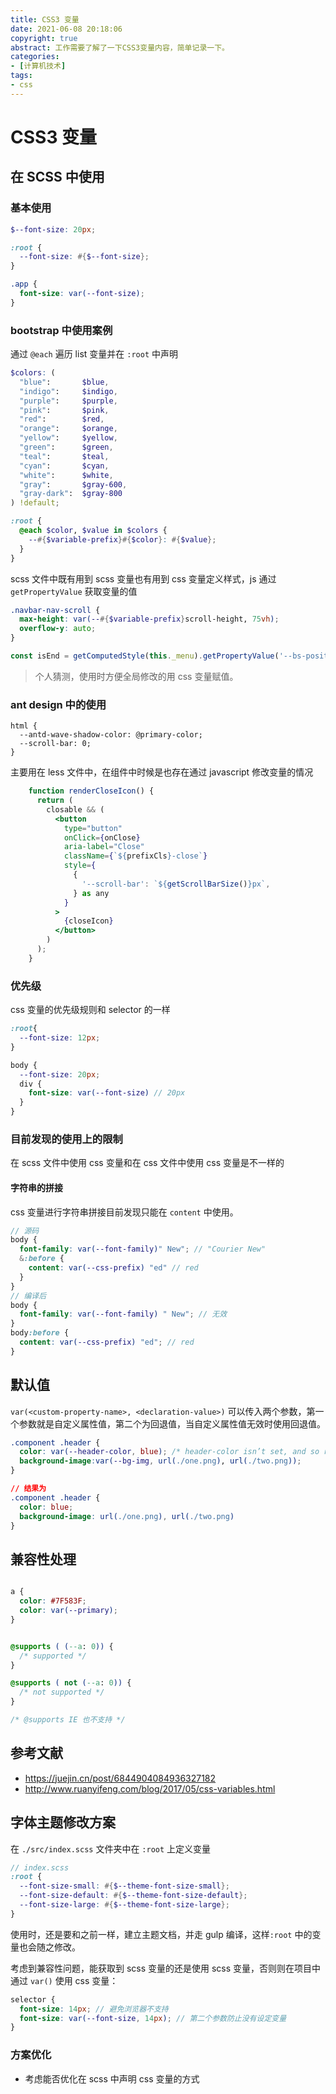 ```yaml
---
title: CSS3 变量
date: 2021-06-08 20:18:06
copyright: true
abstract: 工作需要了解了一下CSS3变量内容，简单记录一下。
categories:
- [计算机技术]
tags:
- css
---
```


# CSS3 变量



## 在 SCSS 中使用

### 基本使用

```scss
$--font-size: 20px;

:root {
  --font-size: #{$--font-size};
}

.app {
  font-size: var(--font-size);
}
```

### bootstrap 中使用案例

通过 `@each` 遍历 list 变量并在 `:root` 中声明

```scss
$colors: (
  "blue":       $blue,
  "indigo":     $indigo,
  "purple":     $purple,
  "pink":       $pink,
  "red":        $red,
  "orange":     $orange,
  "yellow":     $yellow,
  "green":      $green,
  "teal":       $teal,
  "cyan":       $cyan,
  "white":      $white,
  "gray":       $gray-600,
  "gray-dark":  $gray-800
) !default;

:root {
  @each $color, $value in $colors {
    --#{$variable-prefix}#{$color}: #{$value};
  }
}
```

scss 文件中既有用到 scss 变量也有用到 css 变量定义样式，js 通过 `getPropertyValue` 获取变量的值

```scss
.navbar-nav-scroll {
  max-height: var(--#{$variable-prefix}scroll-height, 75vh);
  overflow-y: auto;
}
```

```js
const isEnd = getComputedStyle(this._menu).getPropertyValue('--bs-position').trim() === 'end';
```



> 个人猜测，使用时方便全局修改的用 css 变量赋值。

 ### ant design 中的使用

```less
html {
  --antd-wave-shadow-color: @primary-color;
  --scroll-bar: 0;
}
```

主要用在 less 文件中，在组件中时候是也存在通过 javascript 修改变量的情况

```jsx
    function renderCloseIcon() {
      return (
        closable && (
          <button
            type="button"
            onClick={onClose}
            aria-label="Close"
            className={`${prefixCls}-close`}
            style={
              {
                '--scroll-bar': `${getScrollBarSize()}px`,
              } as any
            }
          >
            {closeIcon}
          </button>
        )
      );
    }
```

### 优先级

css 变量的优先级规则和 selector 的一样

```scss
:root{
  --font-size: 12px;
}

body {
  --font-size: 20px;
  div {
    font-size: var(--font-size) // 20px
  }
}
```



### 目前发现的使用上的限制

在 scss 文件中使用 css 变量和在 css 文件中使用 css 变量是不一样的

#### 字符串的拼接

css 变量进行字符串拼接目前发现只能在 `content` 中使用。

```scss
// 源码
body {
  font-family: var(--font-family)" New"; // "Courier New"
  &:before {
    content: var(--css-prefix) "ed" // red
  }
}
// 编译后
body {
  font-family: var(--font-family) " New"; // 无效
}
body:before {
  content: var(--css-prefix) "ed"; // red
}
```



## 默认值

`var(<custom-property-name>, <declaration-value>)`  可以传入两个参数，第一个参数就是自定义属性值，第二个为回退值，当自定义属性值无效时使用回退值。

```css
.component .header {
  color: var(--header-color, blue); /* header-color isn’t set, and so remains blue, the fallback value */
  background-image:var(--bg-img, url(./one.png), url(./two.png));
}

// 结果为
.component .header {
  color: blue;
  background-image: url(./one.png), url(./two.png)
}
```



## 兼容性处理

```css

a {
  color: #7F583F;
  color: var(--primary);
}

```

```css

@supports ( (--a: 0)) {
  /* supported */
}

@supports ( not (--a: 0)) {
  /* not supported */
}

/* @supports IE 也不支持 */

```



## 参考文献

- https://juejin.cn/post/6844904084936327182
- http://www.ruanyifeng.com/blog/2017/05/css-variables.html



## 字体主题修改方案

在 `./src/index.scss` 文件夹中在 `:root` 上定义变量

```scss
// index.scss
:root {
  --font-size-small: #{$--theme-font-size-small};
  --font-size-default: #{$--theme-font-size-default};
  --font-size-large: #{$--theme-font-size-large};
}
```

使用时，还是要和之前一样，建立主题文档，并走 gulp 编译，这样`:root` 中的变量也会随之修改。

考虑到兼容性问题，能获取到 scss 变量的还是使用 scss 变量，否则则在项目中通过 `var()` 使用 css 变量：

```scss
selector {
  font-size: 14px; // 避免浏览器不支持
  font-size: var(--font-size, 14px); // 第二个参数防止没有设定变量
}
```

### 方案优化

- 考虑能否优化在 scss 中声明 css 变量的方式



